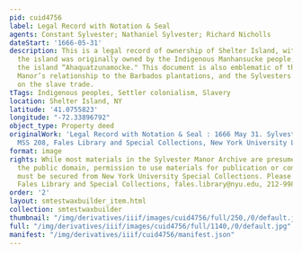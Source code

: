 ```yaml
---
pid: cuid4756
label: Legal Record with Notation & Seal
agents: Constant Sylvester; Nathaniel Sylvester; Richard Nicholls
dateStart: '1666-05-31'
description: This is a legal record of ownership of Shelter Island, with mention that
  the island was originally owned by the Indigenous Manhansucke people, who called
  the island “Ahaquatzunamocke." This document is also emblematic of the Sylvester
  Manor’s relationship to the Barbados plantations, and the Sylvesters’ dependency
  on the slave trade.
tTags: Indigenous peoples, Settler colonialism, Slavery
location: Shelter Island, NY
latitude: '41.0755823'
longitude: "-72.33896792"
object_type: Property deed
originalWork: 'Legal Record with Notation & Seal : 1666 May 31. Sylvester Manor Archive,
  MSS 208, Fales Library and Special Collections, New York University Libraries. https://findingaids.library.nyu.edu/fales/mss_208/.'
format: image
rights: While most materials in the Sylvester Manor Archive are presumed to be in
  the public domain, permission to use materials for publication or commercial purposes
  must be secured from New York University Special Collections. Please contact the
  Fales Library and Special Collections, fales.library@nyu.edu, 212-998-2596.
order: '2'
layout: smtestwaxbuilder_item.html
collection: smtestwaxbuilder
thumbnail: "/img/derivatives/iiif/images/cuid4756/full/250,/0/default.jpg"
full: "/img/derivatives/iiif/images/cuid4756/full/1140,/0/default.jpg"
manifest: "/img/derivatives/iiif/cuid4756/manifest.json"
---
```


